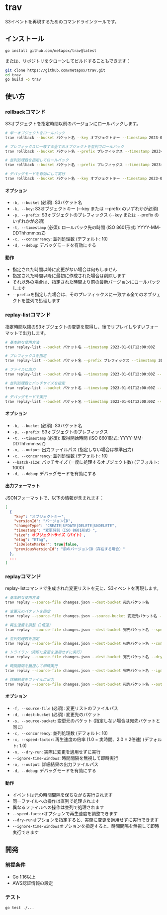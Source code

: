 # trav

S3イベントを再現するためのコマンドラインツールです。

## インストール

```bash
go install github.com/metapox/trav@latest
```

または、リポジトリをクローンしてビルドすることもできます：

```bash
git clone https://github.com/metapox/trav.git
cd trav
go build -o trav
```

## 使い方

### rollbackコマンド

S3オブジェクトを指定時間以前のバージョンにロールバックします。

```bash
# 単一オブジェクトをロールバック
trav rollback --bucket バケット名 --key オブジェクトキー --timestamp 2023-01-01T12:00:00Z

# プレフィックスに一致する全てのオブジェクトを並列でロールバック
trav rollback --bucket バケット名 --prefix プレフィックス --timestamp 2023-01-01T12:00:00Z

# 並列処理数を指定してロールバック
trav rollback --bucket バケット名 --prefix プレフィックス --timestamp 2023-01-01T12:00:00Z --concurrency 20

# デバッグモードを有効にして実行
trav rollback --bucket バケット名 --key オブジェクトキー --timestamp 2023-01-01T12:00:00Z --debug
```

#### オプション

- `-b, --bucket` (必須): S3バケット名
- `-k, --key`: S3オブジェクトキー (--key または --prefix のいずれかが必須)
- `-p, --prefix`: S3オブジェクトのプレフィックス (--key または --prefix のいずれかが必須)
- `-t, --timestamp` (必須): ロールバック先の時間 (ISO 8601形式: YYYY-MM-DDThh:mm:ssZ)
- `-c, --concurrency`: 並列処理数 (デフォルト: 10)
- `-d, --debug`: デバッグモードを有効にする

#### 動作

- 指定された時間以降に変更がない場合は何もしません
- 指定された時間以降に最初に作成された場合は削除します
- それ以外の場合は、指定された時間より前の最新バージョンにロールバックします
- `--prefix`を指定した場合は、そのプレフィックスに一致する全てのオブジェクトを並列で処理します

### replay-listコマンド

指定時間以降のS3オブジェクトの変更を取得し、後でリプレイしやすいフォーマットで出力します。

```bash
# 基本的な使用方法
trav replay-list --bucket バケット名 --timestamp 2023-01-01T12:00:00Z

# プレフィックスを指定
trav replay-list --bucket バケット名 --prefix プレフィックス --timestamp 2023-01-01T12:00:00Z

# ファイルに出力
trav replay-list --bucket バケット名 --timestamp 2023-01-01T12:00:00Z --output changes.json

# 並列処理数とバッチサイズを指定
trav replay-list --bucket バケット名 --timestamp 2023-01-01T12:00:00Z --concurrency 20 --batch-size 5000 --output changes.json

# デバッグモードで実行
trav replay-list --bucket バケット名 --timestamp 2023-01-01T12:00:00Z --debug
```

#### オプション

- `-b, --bucket` (必須): S3バケット名
- `-p, --prefix`: S3オブジェクトのプレフィックス
- `-t, --timestamp` (必須): 取得開始時間 (ISO 8601形式: YYYY-MM-DDThh:mm:ssZ)
- `-o, --output`: 出力ファイルパス (指定しない場合は標準出力)
- `-c, --concurrency`: 並列処理数 (デフォルト: 10)
- `--batch-size`: バッチサイズ (一度に処理するオブジェクト数) (デフォルト: 1000)
- `-d, --debug`: デバッグモードを有効にする

#### 出力フォーマット

JSONフォーマットで、以下の情報が含まれます：

```json
[
  {
    "key": "オブジェクトキー",
    "versionId": "バージョンID",
    "changeType": "CREATE|UPDATE|DELETE|UNDELETE",
    "timestamp": "変更時刻（ISO 8601形式）",
    "size": オブジェクトサイズ（バイト）,
    "etag": "ETag",
    "isDeleteMarker": true|false,
    "previousVersionId": "前のバージョンID（存在する場合）"
  },
  ...
]
```

### replayコマンド

replay-listコマンドで生成された変更リストを元に、S3イベントを再現します。

```bash
# 基本的な使用方法
trav replay --source-file changes.json --dest-bucket 宛先バケット名

# 変更元のバケットを指定
trav replay --source-file changes.json --source-bucket 変更元バケット名 --dest-bucket 宛先バケット名

# 再生速度を調整（2倍速）
trav replay --source-file changes.json --dest-bucket 宛先バケット名 --speed-factor 2.0

# 並列処理数を指定
trav replay --source-file changes.json --dest-bucket 宛先バケット名 --concurrency 20

# ドライラン（実際に変更を適用せずに実行）
trav replay --source-file changes.json --dest-bucket 宛先バケット名 --dry-run

# 時間間隔を無視して即時実行
trav replay --source-file changes.json --dest-bucket 宛先バケット名 --ignore-time-windows

# 詳細結果をファイルに出力
trav replay --source-file changes.json --dest-bucket 宛先バケット名 --output result.txt
```

#### オプション

- `-f, --source-file` (必須): 変更リストのファイルパス
- `-d, --dest-bucket` (必須): 変更先のバケット
- `-s, --source-bucket`: 変更元のバケット (指定しない場合は宛先バケットと同じ)
- `-c, --concurrency`: 並列処理数 (デフォルト: 10)
- `-x, --speed-factor`: 再生速度の倍率 (1.0 = 実時間、2.0 = 2倍速) (デフォルト: 1.0)
- `-n, --dry-run`: 実際に変更を適用せずに実行
- `--ignore-time-windows`: 時間間隔を無視して即時実行
- `-o, --output`: 詳細結果の出力ファイルパス
- `-d, --debug`: デバッグモードを有効にする

#### 動作

- イベントは元の時間間隔を保ちながら実行されます
- 同一ファイルへの操作は直列で処理されます
- 異なるファイルへの操作は並列で処理されます
- `--speed-factor`オプションで再生速度を調整できます
- `--dry-run`オプションを指定すると、実際に変更を適用せずに実行できます
- `--ignore-time-windows`オプションを指定すると、時間間隔を無視して即時実行できます

## 開発

### 前提条件

- Go 1.16以上
- AWS認証情報の設定

### テスト

```bash
go test ./...
```

